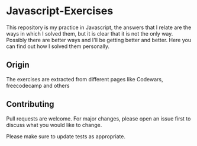 # Javascript-Exercises
This repository is my practice in Javascript, the answers that I relate are the ways in which I solved them, but it is clear that it is not the only way. Possibly there are better ways and I'll be getting better and better. Here you can find out how I solved them personally.
## Origin
The exercises are extracted from different pages like Codewars, freecodecamp and others
## Contributing
Pull requests are welcome. For major changes, please open an issue first to discuss what you would like to change.

Please make sure to update tests as appropriate.